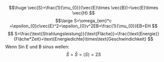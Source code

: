 $$\huge
\vec{S}=\frac{1}{\mu_{0}}(\vec{E}\times \vec{B})=\vec{E}\times \vec{H}
$$
$$\large
S=\omega_{em}*c =\epsilon_{0}c\vec{E}^2=\epsilon_{0}v^2EB=\frac{1}{\mu_{0}}EB=EH
$$
$$
S=\frac{\text{Strahlungsleistung}}{\text{Fläche}}=\frac{\text{Energie}}{Fläche*Zeit}=\text{Energiedichte}\times\text{Geschwindichkeit}
$$
Wenn Sin E und B sinus wellen: $$
\hat{S}=\bar{S}=\langle S\rangle = 2S
$$
